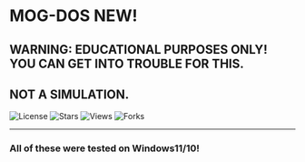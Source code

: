 # MOG-DOS NEW!
## WARNING: EDUCATIONAL PURPOSES ONLY! YOU CAN GET INTO TROUBLE FOR THIS.
## NOT A SIMULATION.
![License](https://img.shields.io/github/license/MOG-Developing/DOS-ATTACK-educational) ![Stars](https://img.shields.io/github/stars/MOG-Developing/DOS-ATTACK-educational?style=social) ![Views](https://komarev.com/ghpvc/?username=MOG-Developing&label=Repo%20views&color=blue&style=flat&repo=DOS-ATTACK-educational) ![Forks](https://img.shields.io/github/forks/MOG-Developing/DOS-ATTACK-educational?style=social)

---

### All of these were tested on Windows11/10!
